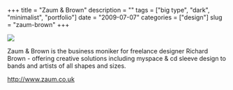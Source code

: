 +++
title = "Zaum & Brown"
description = ""
tags = ["big type", "dark", "minimalist", "portfolio"]
date = "2009-07-07"
categories = ["design"]
slug = "zaum-brown"
+++


 

  <div id="screens-thumbs" class="clearfix">
    <div class="txt-center" id="design-submission"><a href="http://www.zaum.co.uk/"><img id='bluga-thumbnail-1801' class='bluga-thumbnail large' src='/media/bluga/
wt4a537282b0809_0.jpg'/></a></div>  
  </div>   
<p>Zaum &amp; Brown is the business moniker for freelance designer Richard Brown - offering creative solutions including myspace &amp; cd sleeve design to bands and artists of all shapes and sizes.</p>
<p><a href="http://www.zaum.co.uk/">http://www.zaum.co.uk</a></p>




